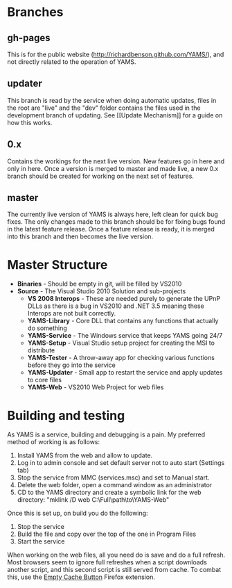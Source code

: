 # Branches
## gh-pages
This is for the public website (http://richardbenson.github.com/YAMS/), and not directly related to the operation of YAMS.
## updater
This branch is read by the service when doing automatic updates, files in the root are "live" and the "dev" folder contains the files used in the development branch of updating.  See [[Update Mechanism]] for a guide on how this works.
## 0.x
Contains the workings for the next live version.  New features go in here and only in here.  Once a version is merged to master and made live, a new 0.x branch should be created for working on the next set of features.
## master
The currently live version of YAMS is always here, left clean for quick bug fixes.  The only changes made to this branch should be for fixing bugs found in the latest feature release.  Once a feature release is ready, it is merged into this branch and then becomes the live version.

# Master Structure
* __Binaries__ - Should be empty in git, will be filled by VS2010
* __Source__ - The Visual Studio 2010 Solution and sub-projects
    * __VS 2008 Interops__ - These are needed purely to generate the UPnP DLLs as there is a bug in VS2010 and .NET 3.5 meaning these Interops are not built correctly.
    * __YAMS-Library__ - Core DLL that contains any functions that actually do something
    * __YAMS-Service__ - The Windows service that keeps YAMS going 24/7
    * __YAMS-Setup__ - Visual Studio setup project for creating the MSI to distribute
    * __YAMS-Tester__ - A throw-away app for checking various functions before they go into the service
    * __YAMS-Updater__ - Small app to restart the service and apply updates to core files
    * __YAMS-Web__ - VS2010 Web Project for web files

# Building and testing
As YAMS is a service, building and debugging is a pain.  My preferred method of working is as follows:

  1. Install YAMS from the web and allow to update.
  2. Log in to admin console and set default server not to auto start (Settings tab)
  3. Stop the service from MMC (services.msc) and set to Manual start.
  4. Delete the web folder, open a command window as an administrator
  5. CD to the YAMS directory and create a symbolic link for the web directory: "mklink /D web C:\Full\path\to\YAMS-Web"

Once this is set up, on build you do the following:

  1. Stop the service
  2. Build the file and copy over the top of the one in Program Files
  3. Start the service

When working on the web files, all you need do is save and do a full refresh.  Most browsers seem to ignore full refreshes when a script downloads another script, and this second script is still served from cache.  To combat this, use the [Empty Cache Button](https://addons.mozilla.org/en-us/firefox/addon/empty-cache-button/) Firefox extension.